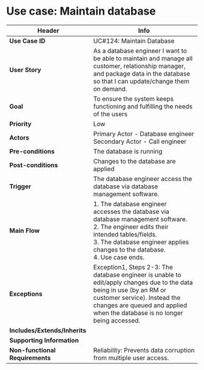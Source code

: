 # Use case: Maintain database

**Header** | **Info**
--- | ---
**Use Case ID** | UC#124: Maintain Database
**User Story** | As a database engineer I want to be able to maintain and manage all customer, relationship manager, and package data in the database so that I can update/change them on demand.
**Goal** | To ensure the system keeps functioning and fulfilling the needs of the users
**Priority** | Low
**Actors** | Primary Actor - Database engineer<br>Secondary Actor - Call engineer
**Pre-conditions** | The database is running
**Post-conditions** | Changes to the database are applied
**Trigger** | The database engineer access the database via database management software.
**Main Flow** | 1. The database engineer accesses the database via database management software.<br>2. The engineer edits their intended tables/fields.<br>3. The database engineer applies changes to the database. <br>4. Use case ends.
**Exceptions** | Exception1, Steps 2-3: The database engineer is unable to edit/apply changes due to the data being in use (by an RM or customer service). Instead the changes are queued and applied when the database is no longer being accessed.
**Includes/Extends/Inherits** | 
**Supporting Information** | 
**Non-functional Requirements** | Reliability: Prevents data corruption from multiple user access.
